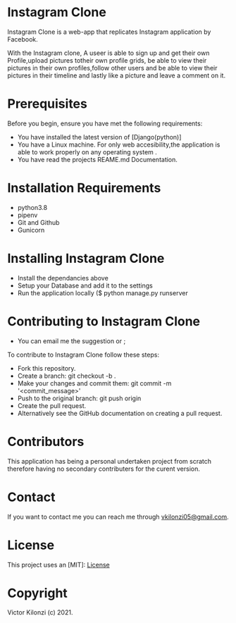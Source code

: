 # Instagram Clone

Instagram Clone is a web-app that replicates Instagram application by Facebook.

With the Instagram clone, A useer is able to sign up and get their own Profile,upload pictures totheir own profile grids, be able to view their pictures in their own profiles,follow other users and be able to view their pictures in their timeline and lastly like a picture and leave a comment on it.

# Prerequisites
Before you begin, ensure you have met the following requirements:

- You have installed the latest version of [Django(python)]
- You have a Linux machine. For only web accesibility,the application is able to work properly on any operating system .
- You have read the projects REAME.md Documentation.

 # Installation Requirements
- python3.8
- pipenv
- Git and Github
- Gunicorn

# Installing Instagram Clone
- Install the dependancies above
- Setup your Database and add it to the settings 
- Run the application locally ($ python manage.py runserver

# Contributing to Instagram Clone
- You can email me the suggestion or ;

To contribute to Instagram Clone follow these steps:

- Fork this repository.
- Create a branch: git checkout -b <ft-comments>.
- Make your changes and commit them: git commit -m '<commit_message>'
- Push to the original branch: git push origin <ft-comment>
- Create the pull request.
- Alternatively see the GitHub documentation on creating a pull request.

# Contributors
This application has being a personal undertaken project from scratch therefore having no secondary contributers for the curent version.

# Contact
If you want to contact me you can reach me through vkilonzi05@gmail.com.

# License
This project uses an [MIT]: [License](https://github.com/kilonzijnr/instagram-clone/blob/master/License)

# Copyright 
Victor Kilonzi (c) 2021.
